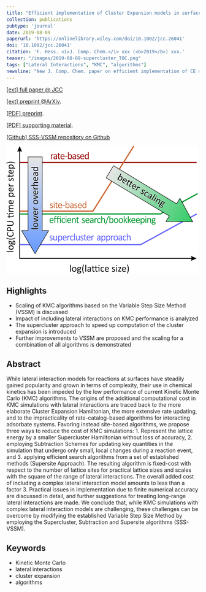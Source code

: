 ```yaml
---
title: "Efficient implementation of Cluster Expansion models in surface Kinetic Monte Carlo simulations with lateral interactions: Subtraction Schemes, Supersites and the Supercluster Contraction"
collection: publications
pubtype: 'journal'
date: 2019-08-09
paperurl: 'https://onlinelibrary.wiley.com/doi/10.1002/jcc.26041'
doi: '10.1002/jcc.26041'
citation: 'F. Hess. <i>J. Comp. Chem.</i> xxx (<b>2019</b>) xxx.'
teaser: "/images/2019-08-09-supercluster_TOC.png"
tags: ["Lateral Interactions", "KMC", "algorithms"]
newsline: "New J. Comp. Chem. paper on efficient implementation of CE models in KMC simulations"
---
```


[[ext] full paper @ JCC](https://onlinelibrary.wiley.com/doi/10.1002/jcc.26041)

[[ext] preprint @ArXiv](https://arxiv.org/abs/1908.03526).

[[PDF] preprint](/files/2019-08-09-supercluster_main.pdf).

[[PDF] supporting material](/files/2019-08-09-supercluster_supporting_material.pdf).

[[Github] SSS-VSSM repository on Github](https://github.com/hessfran/SSS-VSSM)


<img src="/images/2019-08-09-supercluster_TOC.png">

Highlights
----------
* Scaling of KMC algorithms based on the Variable Step Size Method (VSSM) is discussed
* Impact of including lateral interactions on KMC performance is analyzed
* The supercluster approach to speed up computation of the cluster expansion is introduced
* Further improvements to VSSM are proposed and the scaling for a combination of all algorithms is demonstrated

Abstract
--------
While lateral interaction models for reactions at surfaces have steadily gained popularity and grown in terms of complexity, their use in chemical kinetics has been impeded by the low performance of current Kinetic Monte Carlo (KMC) algorithms. The origins of the additional computational cost in KMC simulations with lateral interactions are traced back to the more elaborate Cluster Expansion Hamiltonian, the more extensive rate updating, and to the impracticality of rate-catalog-based algorithms for interacting adsorbate systems. Favoring instead site-based algorithms, we propose three ways to reduce the cost of KMC simulations: 1. Represent the lattice energy by a smaller Supercluster Hamiltonian without loss of accuracy, 2. employing Subtraction  Schemes for updating key quantities in the simulation that undergo only small, local changes during a reaction event, and 3. applying efficient search algorithms from a set of established methods (Supersite Approach). The resulting algorithm is fixed-cost with respect to the number of lattice sites for practical lattice sizes and scales with the square of the range of lateral interactions. The overall added cost of including a complex lateral interaction model amounts to less than a factor 3. Practical issues in implementation due to finite numerical accuracy are discussed in detail, and further suggestions for treating long-range lateral interactions are made. We conclude that, while KMC simulations with complex lateral interaction models are challenging, these challenges can be overcome by modifying the established Variable Step Size Method by employing the Supercluster, Subtraction and Supersite algorithms (SSS-VSSM).

Keywords
--------
* Kinetic Monte Carlo
* lateral interactions
* cluster expansion
* algorithms

